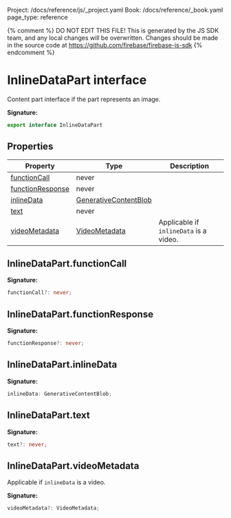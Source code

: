 Project: /docs/reference/js/_project.yaml
Book: /docs/reference/_book.yaml
page_type: reference

{% comment %}
DO NOT EDIT THIS FILE!
This is generated by the JS SDK team, and any local changes will be
overwritten. Changes should be made in the source code at
https://github.com/firebase/firebase-js-sdk
{% endcomment %}

# InlineDataPart interface
Content part interface if the part represents an image.

<b>Signature:</b>

```typescript
export interface InlineDataPart 
```

## Properties

|  Property | Type | Description |
|  --- | --- | --- |
|  [functionCall](./vertexai-preview.inlinedatapart.md#inlinedatapartfunctioncall) | never |  |
|  [functionResponse](./vertexai-preview.inlinedatapart.md#inlinedatapartfunctionresponse) | never |  |
|  [inlineData](./vertexai-preview.inlinedatapart.md#inlinedatapartinlinedata) | [GenerativeContentBlob](./vertexai-preview.generativecontentblob.md#generativecontentblob_interface) |  |
|  [text](./vertexai-preview.inlinedatapart.md#inlinedataparttext) | never |  |
|  [videoMetadata](./vertexai-preview.inlinedatapart.md#inlinedatapartvideometadata) | [VideoMetadata](./vertexai-preview.videometadata.md#videometadata_interface) | Applicable if <code>inlineData</code> is a video. |

## InlineDataPart.functionCall

<b>Signature:</b>

```typescript
functionCall?: never;
```

## InlineDataPart.functionResponse

<b>Signature:</b>

```typescript
functionResponse?: never;
```

## InlineDataPart.inlineData

<b>Signature:</b>

```typescript
inlineData: GenerativeContentBlob;
```

## InlineDataPart.text

<b>Signature:</b>

```typescript
text?: never;
```

## InlineDataPart.videoMetadata

Applicable if `inlineData` is a video.

<b>Signature:</b>

```typescript
videoMetadata?: VideoMetadata;
```
